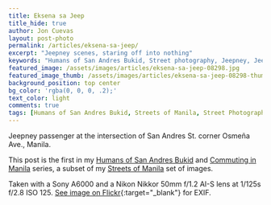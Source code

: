 ```yaml
---
title: Eksena sa Jeep
title_hide: true
author: Jon Cuevas
layout: post-photo
permalink: /articles/eksena-sa-jeep/
excerpt: "Jeepney scenes, staring off into nothing"
keywords: "Humans of San Andres Bukid, Street photography, Jeepney, Jeep, Commute, Manila, Sony A6000, Streets of Manila"
featured_image: /assets/images/articles/eksena-sa-jeep-08298.jpg
featured_image_thumb: /assets/images/articles/eksena-sa-jeep-08298-thumb.jpg
background_position: top center
bg_color: 'rgba(0, 0, 0, .2);'
text_color: light
comments: true
tags: [Humans of San Andres Bukid, Streets of Manila, Street Photography, Commuting in Manila, Black and White, Sony, Nikon, Nikkor, Manila, Photography, Mirrorless]
---
```

Jeepney passenger at the intersection of San Andres St. corner Osmeña Ave., Manila.

This post is the first in my [Humans of San Andres Bukid][3] and [Commuting in Manila][5] series, a subset of my [Streets of Manila][4] set of images.

Taken with a Sony A6000 and a Nikon Nikkor 50mm f/1.2 AI-S lens at 1/125s f/2.8 ISO 125. [See image on Flickr][1]{:target="_blank"} for EXIF.

[1]: https://www.flickr.com/photos/archondigital/22435154531/
[3]: /topic/humans-of-san-andres-bukid/
[4]: /topic/streets-of-manila/
[5]: /topic/commuting-in-manila/